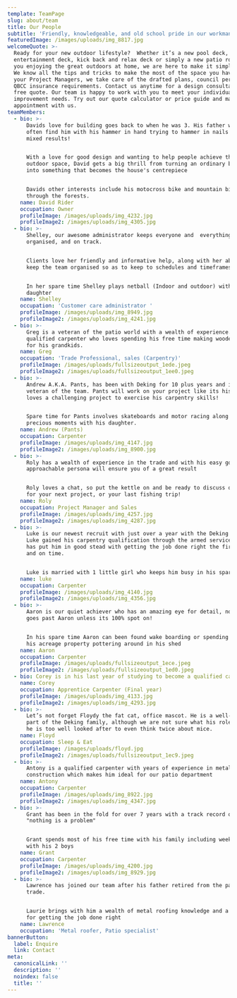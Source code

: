 ```yaml
---
template: TeamPage
slug: about/team
title: Our People
subtitle: 'Friendly, knowledgeable, and old school pride in our workmanship.'
featuredImage: /images/uploads/img_8817.jpg
welcomeQuote: >-
  Ready for your new outdoor lifestyle?  Whether it’s a new pool deck,
  entertainment deck, kick back and relax deck or simply a new patio roof to get
  you enjoying the great outdoors at home, we are here to make it simply happen.
  We know all the tips and tricks to make the most of the space you have. As
  your Project Managers, we take care of the drafted plans, council permits and
  QBCC insurance requirements. Contact us anytime for a design consultation and
  free quote. Our team is happy to work with you to meet your individual home
  improvement needs. Try out our quote calculator or price guide and make an
  appointment with us.
teamMembers:
  - bio: >-
      Davids love for building goes back to when he was 3. His father would
      often find him with his hammer in hand trying to hammer in nails with
      mixed results!


      With a love for good design and wanting to help people achieve their dream
      outdoor space, David gets a big thrill from turning an ordinary backyard
      into something that becomes the house's centrepiece


      Davids other interests include his motocross bike and mountain biking
      through the forests.
    name: David Rider
    occupation: Owner
    profileImage: /images/uploads/img_4232.jpg
    profileImage2: /images/uploads/img_4305.jpg
  - bio: >-
      Shelley, our awesome administrator keeps everyone and  everything
      organised, and on track.


      Clients love her friendly and informative help, along with her ability to
      keep the team organised so as to keep to schedules and timeframes.


      In her spare time Shelley plays netball (Indoor and outdoor) with her
      daughter
    name: Shelley
    occupation: 'Customer care administrator '
    profileImage: /images/uploads/img_8949.jpg
    profileImage2: /images/uploads/img_4241.jpg
  - bio: >-
      Greg is a veteran of the patio world with a wealth of experience. A
      qualified carpenter who loves spending his free time making wooden toys
      for his grandkids.
    name: Greg
    occupation: 'Trade Professional, sales (Carpentry)'
    profileImage: /images/uploads/fullsizeoutput_1ede.jpeg
    profileImage2: /images/uploads/fullsizeoutput_1ee0.jpeg
  - bio: >-
      Andrew A.K.A. Pants, has been with Deking for 10 plus years and is a
      veteran of the team. Pants will work on your project like its his own and
      loves a challenging project to exercise his carpentry skills!


      Spare time for Pants involves skateboards and motor racing along with
      precious moments with his daughter.
    name: Andrew (Pants)
    occupation: Carpenter
    profileImage: /images/uploads/img_4147.jpg
    profileImage2: /images/uploads/img_8900.jpg
  - bio: >-
      Roly has a wealth of experience in the trade and with his easy going and
      approachable persona will ensure you of a great result


      Roly loves a chat, so put the kettle on and be ready to discuss options
      for your next project, or your last fishing trip!
    name: Roly
    occupation: Project Manager and Sales
    profileImage: /images/uploads/img_4257.jpg
    profileImage2: /images/uploads/img_4287.jpg
  - bio: >-
      Luke is our newest recruit with just over a year with the Deking team.
      Luke gained his carpentry qualification through the armed services which
      has put him in good stead with getting the job done right the first time
      and on time.


      Luke is married with 1 little girl who keeps him busy in his spare time
    name: luke
    occupation: Carpenter
    profileImage: /images/uploads/img_4140.jpg
    profileImage2: /images/uploads/img_4356.jpg
  - bio: >-
      Aaron is our quiet achiever who has an amazing eye for detail, nothing
      goes past Aaron unless its 100% spot on!


      In his spare time Aaron can been found wake boarding or spending time on
      his acreage property pottering around in his shed
    name: Aaron
    occupation: Carpenter
    profileImage: /images/uploads/fullsizeoutput_1ece.jpeg
    profileImage2: /images/uploads/fullsizeoutput_1ed0.jpeg
  - bio: Corey is in his last year of studying to become a qualified carpenter
    name: Corey
    occupation: Apprentice Carpenter (Final year)
    profileImage: /images/uploads/img_4133.jpg
    profileImage2: /images/uploads/img_4293.jpg
  - bio: >-
      Let’s not forget Floydy the fat cat, office mascot. He is a well-loved
      part of the Deking family, although we are not sure what his role is, as
      he is too well looked after to even think twice about mice.
    name: Floyd
    occupation: Sleep & Eat
    profileImage: /images/uploads/floyd.jpg
    profileImage2: /images/uploads/fullsizeoutput_1ec9.jpeg
  - bio: >-
      Antony is a qualified carpenter with years of experience in metal
      construction which makes him ideal for our patio department
    name: Antony
    occupation: Carpenter
    profileImage: /images/uploads/img_8922.jpg
    profileImage2: /images/uploads/img_4347.jpg
  - bio: >-
      Grant has been in the fold for over 7 years with a track record of
      "nothing is a problem"


      Grant spends most of his free time with his family including weekend rugby
      with his 2 boys
    name: Grant
    occupation: Carpenter
    profileImage: /images/uploads/img_4200.jpg
    profileImage2: /images/uploads/img_8929.jpg
  - bio: >-
      Lawrence has joined our team after his father retired from the patio roof
      trade.


      Laurie brings with him a wealth of metal roofing knowledge and a keen eye
      for getting the job done right
    name: Lawrence
    occupation: 'Metal roofer, Patio specialist'
bannerButton:
  label: Enquire
  link: Contact
meta:
  canonicalLink: ''
  description: ''
  noindex: false
  title: ''
---
```


